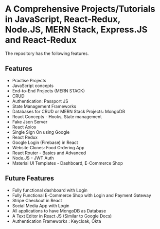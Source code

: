 # A Comprehensive Projects/Tutorials in JavaScript, React-Redux, Node.JS, MERN Stack, Express.JS and React-Redux
The repository has the following features.

## Features

- Practise Projects
- JavaScript concepts
- End-to-End Projects (MERN STACK)
- CRUD
- Authentication: Passport JS
- State Management Frameworks
- Databases for CRUD or MERN Stack Projects: MongoDB
- React Concepts - Hooks, State management
- Fake Json Server
- React Axios
- Single Sign On using Google
- React Redux
- Google Login (Firebase) in React
- Website Clones: Food Ordering App
- React Router - Basics and Advanced
- Node.JS - JWT Auth
- Material UI Templates - Dashboard, E-Commerce Shop


## Future Features
- Fully functional dashboard with Login
- Fully Functional E-Commerce Shop with Login and Payment Gateway
- Stripe Checkout in React
- Social Media App with Login
- All applications to have MongoDB as Database
- A Text Editor in React JS (Similar to Google Docs)
- Authentication Frameworks : Keycloak, Okta